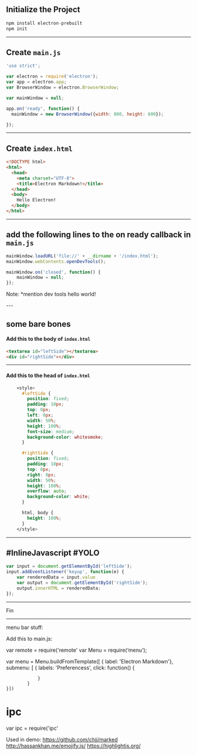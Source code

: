 ## Initialize the Project

```js
npm install electron-prebuilt
npm init
```


----

## Create `main.js`

```js
'use strict';

var electron = require('electron');
var app = electron.app;
var BrowserWindow = electron.BrowserWindow;

var mainWindow = null;

app.on('ready', function() {
  mainWindow = new BrowserWindow({width: 800, height: 600});

});
```
----

## Create `index.html`

```html
<!DOCTYPE html>
<html>
  <head>
    <meta charset="UTF-8">
    <title>Electron Markdown!</title>
  </head>
  <body>
  	Hello Electron!
  </body>
</html>
```

----

## add the following lines to the on ready callback in `main.js`

```js
mainWindow.loadURL('file://' + __dirname + '/index.html');
mainWindow.webContents.openDevTools();

mainWindow.on('closed', function() {
	mainWindow = null;
});
```

Note:
*mention dev tools
hello world!
<script>
	var fs = require('fs');
	document.write('<pre>' + fs.readFileSync('main.js') + '</pre>');
</script>
---

## some bare bones

#### Add this to the body of `index.html`
```html
<textarea id="leftSide"></textarea>
<div id="rightSide"></div>
```
----

#### Add this to the head of `index.html`
```css
    <style>
      #leftSide {
        position: fixed;
        padding: 10px;
        top: 0px;
        left: 0px;
        width: 50%;
        height: 100%;
        font-size: medium;
        background-color: whitesmoke;
      }

      #rightSide {
        position: fixed;
        padding: 10px;
        top: 0px;
        right: 0px;
        width: 50%;
        height: 100%;
        overflow: auto;
        background-color: white;
      }

      html, body {
        height: 100%;
      }
    </style>
```

---

##  #InlineJavascript #YOLO

```js
var input = document.getElementById('leftSide');
input.addEventListener('keyup', function(e) {
	var renderedData = input.value
	var output = document.getElementById('rightSide');
	output.innerHTML = renderedData;
});
```

---
Fin

----



menu bar stuff:

Add this to main.js:

var remote = require('remote'
var Menu = require(‘menu’);

var menu = Menu.buildFromTemplate([
	{ label: 'Electron Markdown'},
		submenu: [
			{
				labels: 'Preferencess',
				click: function() {

				}
			}
	}])
	

# ipc

var ipc = require('ipc'




Used in demo:  https://github.com/chjj/marked
http://hassankhan.me/emojify.js/
https://highlightjs.org/








